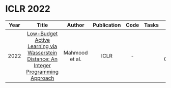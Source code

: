 # ICLR 2022

| Year |                                                       Title                                                       |   Author    | Publication | Code | Tasks | Notes | Datasets| Notions |
|:----:|:-----------------------------------------------------------------------------------------------------------------:|:-----------:|:-----------:|:----:|:----:|:-----:|:-----:|:-----:|
| 2022 | [Low-Budget Active Learning via Wasserstein Distance: An Integer Programming Approach](https://openreview.net/forum?id=v8OlxjGn23S) | Mahmood et al. |    ICLR     |  -   |      |   Image Classification    |  `MINIMIZING WASSERSTEIN DISTANCE`,  `Pre-trained`, `Domain Adaptation`, `PT+FT`, `Hard`     | STL-10, CIFAR- 10, SVHN        |
